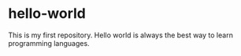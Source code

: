 # hello-world
This is my first repository.
Hello world is always the best way to learn programming languages.
